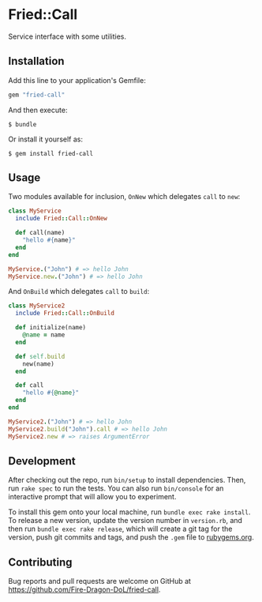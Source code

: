 # Fried::Call

Service interface with some utilities.

## Installation

Add this line to your application's Gemfile:

```ruby
gem "fried-call"
```

And then execute:

    $ bundle

Or install it yourself as:

    $ gem install fried-call

## Usage

Two modules available for inclusion, `OnNew` which delegates `call` to `new`:

```ruby
class MyService
  include Fried::Call::OnNew

  def call(name)
    "hello #{name}"
  end
end

MyService.("John") # => hello John
MyService.new.("John") # => hello John
```

And `OnBuild` which delegates `call` to `build`:

```ruby
class MyService2
  include Fried::Call::OnBuild

  def initialize(name)
    @name = name
  end

  def self.build
    new(name)
  end

  def call
    "hello #{@name}"
  end
end

MyService2.("John") # => hello John
MyService2.build("John").call # => hello John
MyService2.new # => raises ArgumentError
```

## Development

After checking out the repo, run `bin/setup` to install dependencies. Then, run `rake spec` to run the tests. You can also run `bin/console` for an interactive prompt that will allow you to experiment.

To install this gem onto your local machine, run `bundle exec rake install`. To release a new version, update the version number in `version.rb`, and then run `bundle exec rake release`, which will create a git tag for the version, push git commits and tags, and push the `.gem` file to [rubygems.org](https://rubygems.org).

## Contributing

Bug reports and pull requests are welcome on GitHub at https://github.com/Fire-Dragon-DoL/fried-call.
